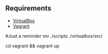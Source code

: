 ## Requirements
* [VirtualBox](https://www.virtualbox.org)
* [Vagrant](http://vagrantup.com)

#Just a reminder
mv ./scripts ./virtualbox/src/

cd vagrant && vagrant up

